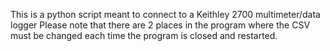 This is a python script meant to connect to a Keithley 2700 multimeter/data logger
Please note that there are 2 places in the program where the CSV must be changed each time the program is closed and restarted. 

